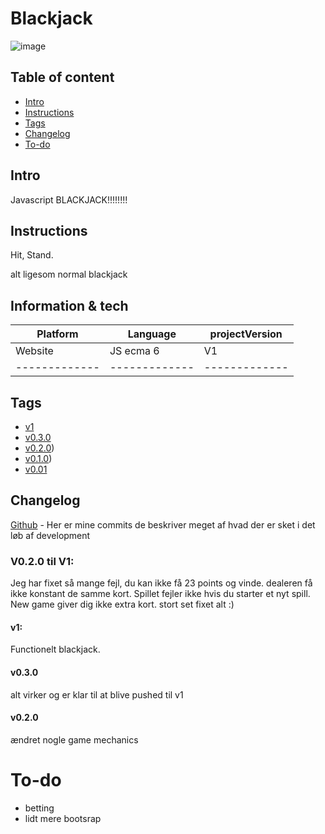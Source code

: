 # Blackjack
![image](https://user-images.githubusercontent.com/69219123/193206572-3ca32386-d280-4cd6-96d6-f0249bfb8859.png)



## Table of content
* [Intro](#Intro)
* [Instructions](#Instructions)
* [Tags](#Tags)
* [Changelog](#Changelog)
* [To-do](#To-do)





## Intro

Javascript BLACKJACK!!!!!!!!



## Instructions

Hit, Stand.

alt ligesom normal blackjack



## Information & tech


| Platform      |    Language   | projectVersion| 
| ------------- | ------------- | ------------- |
|    Website    |    JS ecma 6  |       V1      |
| ------------- | ------------- | ------------- |






## Tags
* [v1](https://github.com/failbreak/Blackjack/releases/tag/V1)
* [v0.3.0](https://github.com/failbreak/Blackjack/releases/tag/V0.3.0)
* [v0.2.0](https://github.com/failbreak/Blackjack/releases/tag/V0.0.2.0))
* [v0.1.0](https://github.com/failbreak/Blackjack/releases/tag/V0.0.1))
* [v0.01](https://github.com/failbreak/Blackjack/releases/tag/V0.01)

## Changelog
[Github](https://github.com/failbreak/Blackjack/commit) - Her er mine commits de beskriver meget af hvad der er sket i det løb af development

### V0.2.0 til V1:

Jeg har fixet så mange fejl, du kan ikke få 23 points og vinde.
dealeren få ikke konstant de samme kort.
Spillet fejler ikke hvis du starter et nyt spill.
New game giver dig ikke extra kort.
stort set fixet alt :)





#### v1:
Functionelt blackjack.

#### v0.3.0
alt virker og er klar til at blive pushed til v1

#### v0.2.0 
ændret nogle game mechanics


# To-do

* betting
* lidt mere bootsrap

